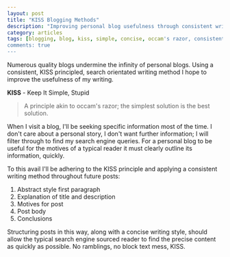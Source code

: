 ```yaml
---
layout: post
title: "KISS Blogging Methods"
description: "Improving personal blog usefulness through consistent writing method"
category: articles
tags: [blogging, blog, kiss, simple, concise, occam's razor, consistent]
comments: true
---
```


Numerous quality blogs undermine the infinity of personal blogs. Using a consistent, KISS principled, search orientated writing method I hope to improve the usefulness of my writing.

**KISS** - Keep It Simple, Stupid
> A principle akin to occam's razor; the simplest solution is the best solution.

When I visit a blog, I'll be seeking specific information most of the time. I don't care about a personal story, I don't want further information; I will filter through to find my search engine queries. For a personal blog to be useful for the motives of a typical reader it must clearly outline its information, quickly.

To this avail I'll be adhering to the KISS principle and applying a consistent writing method throughout future posts:

1. Abstract style first paragraph
2. Explanation of title and description
3. Motives for post
4. Post body
5. Conclusions

Structuring posts in this way, along with a concise writing style, should allow the typical search engine sourced reader to find the precise content as quickly as possible.
No ramblings, no block text mess, KISS.
